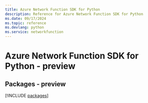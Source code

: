 ```yaml
---
title: Azure Network Function SDK for Python
description: Reference for Azure Network Function SDK for Python
ms.date: 09/17/2024
ms.topic: reference
ms.devlang: python
ms.service: networkfunction
---
```

# Azure Network Function SDK for Python - preview
## Packages - preview
[!INCLUDE [packages](network-function-index.md)]